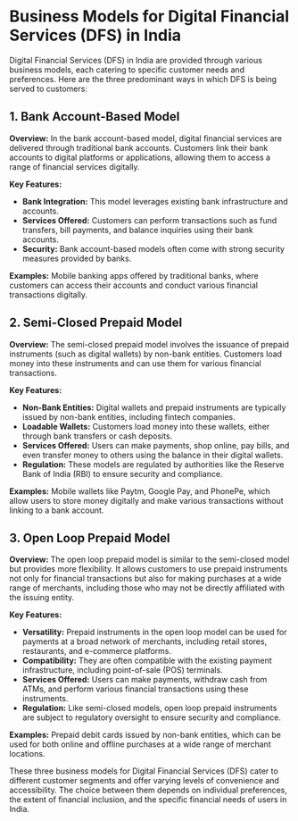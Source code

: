 # Business Models for Digital Financial Services (DFS) in India

Digital Financial Services (DFS) in India are provided through various business models, each catering to specific customer needs and preferences. Here are the three predominant ways in which DFS is being served to customers:

## 1. Bank Account-Based Model

**Overview:** In the bank account-based model, digital financial services are delivered through traditional bank accounts. Customers link their bank accounts to digital platforms or applications, allowing them to access a range of financial services digitally.

**Key Features:**
- **Bank Integration:** This model leverages existing bank infrastructure and accounts.
- **Services Offered:** Customers can perform transactions such as fund transfers, bill payments, and balance inquiries using their bank accounts.
- **Security:** Bank account-based models often come with strong security measures provided by banks.

**Examples:** Mobile banking apps offered by traditional banks, where customers can access their accounts and conduct various financial transactions digitally.

## 2. Semi-Closed Prepaid Model

**Overview:** The semi-closed prepaid model involves the issuance of prepaid instruments (such as digital wallets) by non-bank entities. Customers load money into these instruments and can use them for various financial transactions.

**Key Features:**
- **Non-Bank Entities:** Digital wallets and prepaid instruments are typically issued by non-bank entities, including fintech companies.
- **Loadable Wallets:** Customers load money into these wallets, either through bank transfers or cash deposits.
- **Services Offered:** Users can make payments, shop online, pay bills, and even transfer money to others using the balance in their digital wallets.
- **Regulation:** These models are regulated by authorities like the Reserve Bank of India (RBI) to ensure security and compliance.

**Examples:** Mobile wallets like Paytm, Google Pay, and PhonePe, which allow users to store money digitally and make various transactions without linking to a bank account.

## 3. Open Loop Prepaid Model

**Overview:** The open loop prepaid model is similar to the semi-closed model but provides more flexibility. It allows customers to use prepaid instruments not only for financial transactions but also for making purchases at a wide range of merchants, including those who may not be directly affiliated with the issuing entity.

**Key Features:**
- **Versatility:** Prepaid instruments in the open loop model can be used for payments at a broad network of merchants, including retail stores, restaurants, and e-commerce platforms.
- **Compatibility:** They are often compatible with the existing payment infrastructure, including point-of-sale (POS) terminals.
- **Services Offered:** Users can make payments, withdraw cash from ATMs, and perform various financial transactions using these instruments.
- **Regulation:** Like semi-closed models, open loop prepaid instruments are subject to regulatory oversight to ensure security and compliance.

**Examples:** Prepaid debit cards issued by non-bank entities, which can be used for both online and offline purchases at a wide range of merchant locations.

These three business models for Digital Financial Services (DFS) cater to different customer segments and offer varying levels of convenience and accessibility. The choice between them depends on individual preferences, the extent of financial inclusion, and the specific financial needs of users in India.
